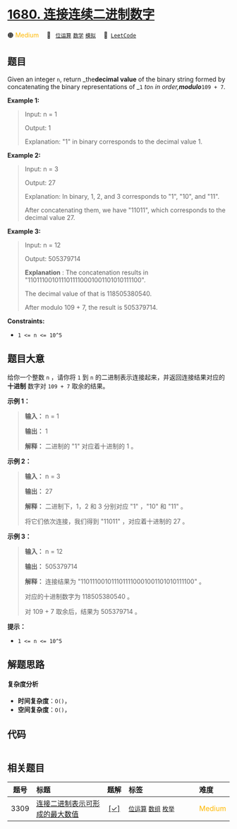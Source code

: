 # [1680. 连接连续二进制数字](https://leetcode.com/problems/concatenation-of-consecutive-binary-numbers)

🟠 <font color=#ffb800>Medium</font>&emsp; 🔖&ensp; [`位运算`](/leetcode/outline/tag/bit-manipulation.md) [`数学`](/leetcode/outline/tag/math.md) [`模拟`](/leetcode/outline/tag/simulation.md)&emsp; 🔗&ensp;[`LeetCode`](https://leetcode.com/problems/concatenation-of-consecutive-binary-numbers)


## 题目

Given an integer `n`, return _the**decimal value** of the binary string formed
by concatenating the binary representations of _`1` _to_`n` _in
order,**modulo**_`109 + 7`.



**Example 1:**

> Input: n = 1
> 
> Output: 1
> 
> Explanation: "1" in binary corresponds to the decimal value 1. 

**Example 2:**

> Input: n = 3
> 
> Output: 27
> 
> Explanation: In binary, 1, 2, and 3 corresponds to "1", "10", and "11".
> 
> After concatenating them, we have "11011", which corresponds to the decimal value 27.

**Example 3:**

> Input: n = 12
> 
> Output: 505379714
> 
> **Explanation** : The concatenation results in "1101110010111011110001001101010111100".
> 
> The decimal value of that is 118505380540.
> 
> After modulo 109 + 7, the result is 505379714.

**Constraints:**

  * `1 <= n <= 10^5`


## 题目大意

给你一个整数 `n` ，请你将 `1` 到 `n` 的二进制表示连接起来，并返回连接结果对应的 **十进制** 数字对 `109 + 7` 取余的结果。

**示例 1：**

> 
> 
> 
> 
> 
> **输入：** n = 1
> 
> **输出：** 1
> 
> **解释：** 二进制的 "1" 对应着十进制的 1 。
> 
> 

**示例 2：**

> 
> 
> 
> 
> 
> **输入：** n = 3
> 
> **输出：** 27
> 
> **解释：** 二进制下，1，2 和 3 分别对应 "1" ，"10" 和 "11" 。
> 
> 将它们依次连接，我们得到 "11011" ，对应着十进制的 27 。
> 
> 

**示例 3：**

> 
> 
> 
> 
> 
> **输入：** n = 12
> 
> **输出：** 505379714
> 
> **解释：** 连接结果为 "1101110010111011110001001101010111100" 。
> 
> 对应的十进制数字为 118505380540 。
> 
> 对 109 + 7 取余后，结果为 505379714 。
> 
> 

**提示：**

  * `1 <= n <= 10^5`


## 解题思路

#### 复杂度分析

- **时间复杂度**：`O()`，
- **空间复杂度**：`O()`，

## 代码

```javascript

```

## 相关题目

<!-- prettier-ignore -->
| 题号 | 标题 | 题解 | 标签 | 难度 |
| :------: | :------ | :------: | :------ | :------ |
| 3309 | [连接二进制表示可形成的最大数值](https://leetcode.com/problems/maximum-possible-number-by-binary-concatenation) | [[✓]](https://2xiao.github.io/leetcode-js/leetcode/problem/3309) |  [`位运算`](/leetcode/outline/tag/bit-manipulation.md) [`数组`](/leetcode/outline/tag/array.md) [`枚举`](/leetcode/outline/tag/enumeration.md) | <font color=#ffb800>Medium</font> |

<style>
.blue {
    background-color: #096dd9;
    padding: 0.25rem 0.5rem;
    margin: 0;
    font-size: 0.85em;
    border-radius: 3px;
    color: white;
    font-weight: 500;
}
table th:first-of-type { width: 10%; }
table th:nth-of-type(2) { width: 35%; }
table th:nth-of-type(3) { width: 10%; }
table th:nth-of-type(4) { width: 35%; }
table th:nth-of-type(5) { width: 10%; }
</style>
